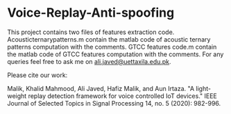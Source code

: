 # Voice-Replay-Anti-spoofing
This project contains two files of features extraction code.
Acousticternarypatterns.m contain the matlab code of acoustic ternary patterns computation with the comments.
GTCC features code.m contain the matlab code of GTCC features computation with the comments.
For any queries feel free to ask me on ali.javed@uettaxila.edu.pk.

Please cite our work:

Malik, Khalid Mahmood, Ali Javed, Hafiz Malik, and Aun Irtaza. "A light-weight replay detection framework for voice controlled IoT devices." IEEE Journal of Selected Topics in Signal Processing 14, no. 5 (2020): 982-996.
